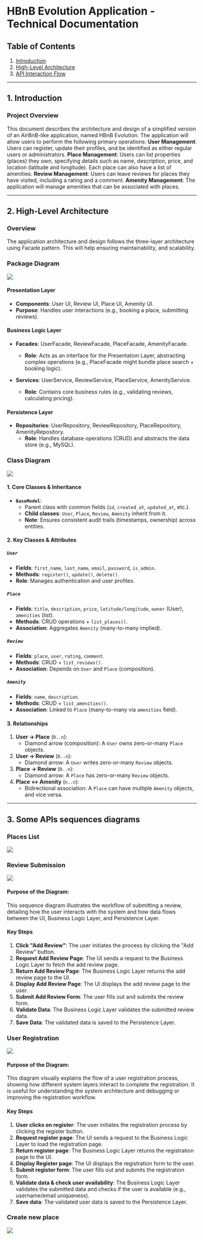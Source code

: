 # HBnB Evolution Application - Technical Documentation

## Table of Contents
1. [Introduction](#introduction)
2. [High-Level Architecture](#high-level-architecture)
3. [API Interaction Flow](#api-interaction-flow)

---

## 1. Introduction

### Project Overview
This document describes the architecture and design of a simplified version of an AirBnB-like application, named HBnB Evolution. The application will allow users to perform the following primary operations:
    **User Management**: Users can register, update their profiles, and be identified as either regular users or administrators.
    **Place Management**: Users can list properties (places) they own, specifying details such as name, description, price, and location (latitude and longitude). Each place can also have a list of amenities.
    **Review Management**: Users can leave reviews for places they have visited, including a rating and a comment.
    **Amenity Management**: The application will manage amenities that can be associated with places.

---

## 2. High-Level Architecture

### Overview
The application architecture and design follows the three-layer architecture using Facade pattern. 
This will help ensuring maintainability, and scalability.

### Package Diagram
<img src="./Package Diagram.svg">

#### Presentation Layer
- **Components**: User UI, Review UI, Place UI, Amenity UI.
- **Purpose**: Handles user interactions (e.g., booking a place, submitting reviews).

#### Business Logic Layer
- **Facades**: UserFacade, ReviewFacade, PlaceFacade, AmenityFacade.
   - **Role**: Acts as an interface for the Presentation Layer, abstracting complex operations (e.g., PlaceFacade might bundle place search + booking logic).

- **Services**: UserService, ReviewService, PlaceService, AmenityService.
   - **Role**: Contains core business rules (e.g., validating reviews, calculating pricing).

#### Persistence Layer
- **Repositories**: UserRepository, ReviewRepository, PlaceRepository, AmenityRepository.
   - **Role**: Handles database operations (CRUD) and abstracts the data store (e.g., MySQL).

### Class Diagram
<img src="./class diagram.svg">

#### **1. Core Classes & Inheritance**
- **`BaseModel`**:  
  - Parent class with common fields (`id`, `created_at`, `updated_at`, etc.).  
  - **Child classes**: `User`, `Place`, `Review`, `Amenity` inherit from it.  
  - **Note**: Ensures consistent audit trails (timestamps, ownership) across entities.

#### **2. Key Classes & Attributes**
##### **`User`**
- **Fields**: `first_name`, `last_name`, `email`, `password`, `is_admin`.  
- **Methods**: `register()`, `update()`, `delete()`.  
- **Role**: Manages authentication and user profiles.  

##### **`Place`**  
- **Fields**: `title`, `description`, `price`, `latitude/longitude`, `owner` (User), `amenities` (list).  
- **Methods**: CRUD operations + `list_places()`.  
- **Association**: Aggregates `Amenity` (many-to-many implied).  

##### **`Review`**  
- **Fields**: `place`, `user`, `rating`, `comment`.  
- **Methods**: CRUD + `list_reviews()`.  
- **Association**: Depends on `User` and `Place` (composition).  

##### **`Amenity`**  
- **Fields**: `name`, `description`.  
- **Methods**: CRUD + `list_amenities()`.  
- **Association**: Linked to `Place` (many-to-many via `amenities` field).  

#### **3. Relationships**
1. **User → Place** (`0..n`):  
   - Diamond arrow (composition): A `User` owns zero-or-many `Place` objects.  
2. **User → Review** (`0..n`):  
   - Diamond arrow: A `User` writes zero-or-many `Review` objects.  
3. **Place → Review** (`0..n`):  
   - Diamond arrow: A `Place` has zero-or-many `Review` objects.  
4. **Place ↔ Amenity** (`n..n`):  
   - Bidirectional association: A `Place` can have multiple `Amenity` objects, and vice versa.  

---

## 3. Some APIs sequences diagrams
### Places List
<img src="./places list.svg">

### Review Submission
<img src="./review submission.svg">

#### Purpose of the Diagram:
   This sequence diagram illustrates the workflow of submitting a review, detailing how the user interacts with the system and how data flows between the UI, Business Logic Layer, and Persistence Layer.
#### Key Steps
   1. **Click "Add Review"**: The user initiates the process by clicking the "Add Review" button.
   2. **Request Add Review Page**: The UI sends a request to the Business Logic Layer to fetch the add review page.
   3. **Return Add Review Page**: The Business Logic Layer returns the add review page to the UI.
   4. **Display Add Review Page**: The UI displays the add review page to the user.
   5. **Submit Add Review Form**: The user fills out and submits the review form.
   6. **Validate Data**: The Business Logic Layer validates the submitted review data.
   7. **Save Data**: The validated data is saved to the Persistence Layer.

### User Registration
<img src="./user_register.svg">

#### Purpose of the Diagram:
   This diagram visually explains the flow of a user registration process, showing how different system layers interact to complete the registration. It is useful for understanding the system architecture and debugging or improving the registration workflow.
#### Key Steps
   1. **User clicks on register**: The user initiates the registration process by clicking the register button.
   2. **Request register page**: The UI sends a request to the Business Logic Layer to load the registration page.
   3. **Return register page**: The Business Logic Layer returns the registration page to the UI.
   4. **Display Register page**: The UI displays the registration form to the user.
   5. **Submit register form**: The user fills out and submits the registration form.
   6. **Validate data & check user availability**: The Business Logic Layer validates the submitted data and checks if the user is available (e.g., username/email uniqueness).
   7. **Save data**: The validated user data is saved to the Persistence Layer.

### Create new place
<img src="./Place Creation sequence diagram.svg">




